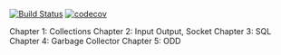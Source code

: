 [![Build Status](https://travis-ci.org/mikebychkov/job4j_design.svg?branch=master)](https://travis-ci.org/mikebychkov/job4j_design)
[![codecov](https://codecov.io/gh/mikebychkov/job4j_design/branch/master/graph/badge.svg)](https://codecov.io/gh/mikebychkov/job4j_design)

Chapter 1: Collections
Chapter 2: Input Output, Socket
Chapter 3: SQL
Chapter 4: Garbage Collector
Chapter 5: ODD